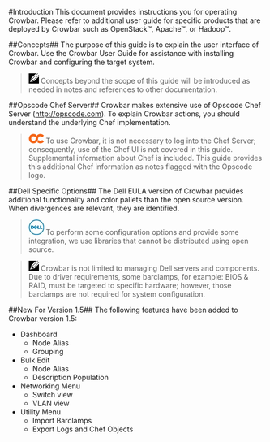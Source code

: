 #Introduction
This document provides instructions you for operating Crowbar.  Please refer to additional user guide for specific products that are deployed by Crowbar such as OpenStack™, Apache™, or Hadoop™.   

##Concepts##
The purpose of this guide is to explain the user interface of Crowbar.  Use the Crowbar User Guide for assistance with installing Crowbar and configuring the target system.

>![notes.png](graphics/notes.png "notes.png") Concepts beyond the scope of this guide will be introduced as needed in notes and references to other documentation.

 
##Opscode Chef Server##
Crowbar makes extensive use of Opscode Chef Server (<http://opscode.com>). To explain Crowbar actions, you should understand the underlying Chef implementation.  

>![chef.png](graphics/chef.png "chef.png") To use Crowbar, it is not necessary to log into the Chef Server; consequently, use of the Chef UI is not covered in this guide.  Supplemental information about Chef is included.
This guide provides this additional Chef information as notes flagged with the Opscode logo.  

##Dell Specific Options##
The Dell EULA version of Crowbar provides additional functionality and color pallets than the open source version.  When divergences are relevant, they are identified.

>![Dell.jpg](graphics/Dell.jpg "Dell.jpg") To perform some configuration options and provide some integration, we use libraries that cannot be distributed using open source. 

>![notes.png](graphics/notes.png "notes.png") Crowbar is not limited to managing Dell servers and components.  Due to driver requirements, some barclamps, for example: BIOS & RAID, must be targeted to specific hardware; however, those barclamps are not required for system configuration.

##New For Version 1.5##
The following features have been added to Crowbar version 1.5:

- Dashboard
	- Node Alias
	- Grouping
- Bulk Edit
	- Node Alias
	- Description Population
- Networking Menu
	- Switch view 
	- VLAN view
- Utility Menu
	- Import Barclamps
	- Export Logs and Chef Objects